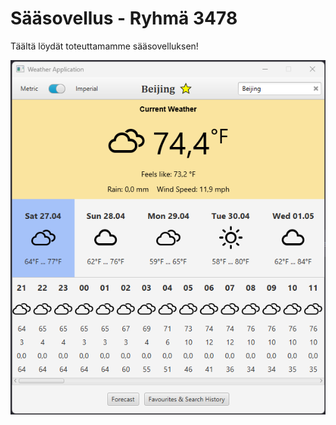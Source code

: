 # Sääsovellus - Ryhmä 3478

Täältä löydät toteuttamamme sääsovelluksen!

![image info](weatherapp.png)
